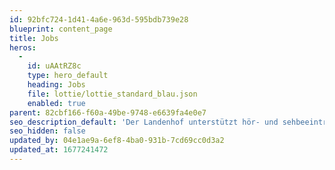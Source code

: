 ```yaml
---
id: 92bfc724-1d41-4a6e-963d-595bdb739e28
blueprint: content_page
title: Jobs
heros:
  -
    id: uAAtRZ8c
    type: hero_default
    heading: Jobs
    file: lottie/lottie_standard_blau.json
    enabled: true
parent: 82cbf166-f60a-49be-9748-e6639fa4e0e7
seo_description_default: 'Der Landenhof unterstützt hör- und sehbeeinträchtigte Kinder & Jugendliche in ihrem selbstbestimmten Leben durch Förderung ihrer Fähigkeiten & Entwicklung'
seo_hidden: false
updated_by: 04e1ae9a-6ef8-4ba0-931b-7cd69cc0d3a2
updated_at: 1677241472
---
```


